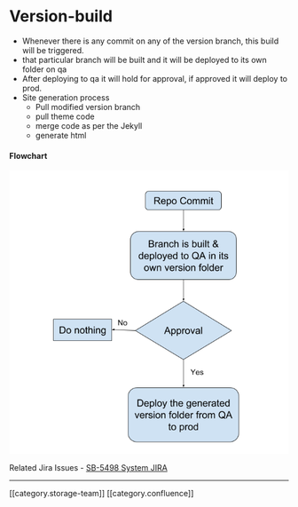 # Version-build

* Whenever there is any commit on any of the version branch, this build will be triggered.
* that particular branch will be built and it will be deployed to its own folder on qa
* After deploying to qa it will hold for approval, if approved it will deploy to prod.
* Site generation process
  * Pull modified version branch
  * pull theme code
  * merge code as per the Jekyll
  * generate html

#### &#x20;Flowchart

![](../../../../../Design/sbdesign-ed-kn-frameworknbp/images/storage/QA.png)

Related Jira Issues - [SB-5498 System JIRA](https://browse/SB-5498)

***

\[\[category.storage-team]] \[\[category.confluence]]
